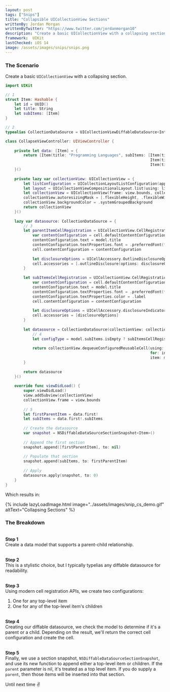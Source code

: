```yaml
---
layout: post
tags: ["Snips"]
title: "Collapsible UICollectionView Sections"
writtenBy: Jordan Morgan
writtenByTwitter: "https://www.twitter.com/jordanmorgan10"
description: "Create a basic UICollectionView with a collapsing section."
framework:  UIKit
lastChecked: iOS 14
image: /assets/images/snips/snips.png
---
```

### The Scenario
Create a basic `UICollectionView` with a collapsing section.

```swift
import UIKit

// 1
struct Item: Hashable {
    let id = UUID()
    let title: String
    let subItems: [Item]
}

// 2
typealias CollectionDataSource = UICollectionViewDiffableDataSource<Int, Item>

class CollapseViewController: UIViewController {
    
    private let data: [Item] = {
        return [Item(title: "Programming Languages", subItems: [Item(title: "Swift", subItems: []),
                                                                Item(title: "C++", subItems: []),
                                                                Item(title: "C#", subItems: [])])]
    }()
    
    private lazy var collectionView: UICollectionView = {
        let listConfiguration = UICollectionLayoutListConfiguration(appearance: .insetGrouped)
        let layout = UICollectionViewCompositionalLayout.list(using: listConfiguration)
        let collectionView = UICollectionView(frame: view.bounds, collectionViewLayout: layout)
        collectionView.autoresizingMask = [.flexibleHeight, .flexibleWidth]
        collectionView.backgroundColor = .systemGroupedBackground
        return collectionView
    }()
    
    lazy var datasource: CollectionDataSource = {
        // 3
        let parentItemCellRegistration = UICollectionView.CellRegistration<UICollectionViewListCell, Item> { cell, indexPath, model in
            var contentConfiguration = cell.defaultContentConfiguration()
            contentConfiguration.text = model.title
            contentConfiguration.textProperties.font = .preferredFont(forTextStyle: .headline)
            cell.contentConfiguration = contentConfiguration
            
            let disclosureOptions = UICellAccessory.OutlineDisclosureOptions(style: .header)
            cell.accessories = [.outlineDisclosure(options: disclosureOptions)]
        }
        
        let subItemsCellRegistration = UICollectionView.CellRegistration<UICollectionViewListCell, Item> { cell, indexPath, model in
            var contentConfiguration = cell.defaultContentConfiguration()
            contentConfiguration.text = model.title
            contentConfiguration.textProperties.font = .preferredFont(forTextStyle: .subheadline)
            contentConfiguration.textProperties.color = .label
            cell.contentConfiguration = contentConfiguration
            
            let disclosureOptions = UICellAccessory.disclosureIndicator()
            cell.accessories = [disclosureOptions]
        }
        
        let datasource = CollectionDataSource(collectionView: collectionView) { collectionView, indexPath, model in
            // 4
            let configType = model.subItems.isEmpty ? subItemsCellRegistration : parentItemCellRegistration
            
            return collectionView.dequeueConfiguredReusableCell(using: configType,
                                                                for: indexPath,
                                                                item: model)
        }
            
        return datasource
    }()
    
    override func viewDidLoad() {
        super.viewDidLoad()
        view.addSubview(collectionView)
        collectionView.frame = view.bounds
        
        // 5
        let firstParentItem = data.first!
        let subItems = data.first!.subItems
        
        // Create the datasource
        var snapshot = NSDiffableDataSourceSectionSnapshot<Item>()
        
        // Append the first section
        snapshot.append([firstParentItem], to: nil)
        
        // Populate that section
        snapshot.append(subItems, to: firstParentItem)
        
        // Apply
        datasource.apply(snapshot, to: 0)
    }
}
```

Which results in:

{% include lazyLoadImage.html image="../assets/images/snip_cs_demo.gif" altText="Collapsing Sections" %}

### The Breakdown
<br />**Step 1**<br />
Create a data model that supports a parent-child relationship.

<br />**Step 2**<br />
This is a stylistic choice, but I typically typelias any diffable datasource for readability.

<br />**Step 3**<br />
Using modern cell registration APIs, we create two configurations:

1. One for any top-level item
2. One for any of the top-level item's children

<br />**Step 4**<br />
Creating our diffable datasource, we check the model to determine if it's a parent or a child. Depending on the result, we'll return the correct cell configuration and create the cell.

<br />**Step 5**<br />
Finally, we use a section snapshot, `NSDiffableDataSourceSectionSnapshot`, and use its new function to append either a top-level item or children. If the `parent` parameter is nil, it's treated as a top level item. If you do supply a `parent`, then those items will be inserted into that section.

Until next time ✌️